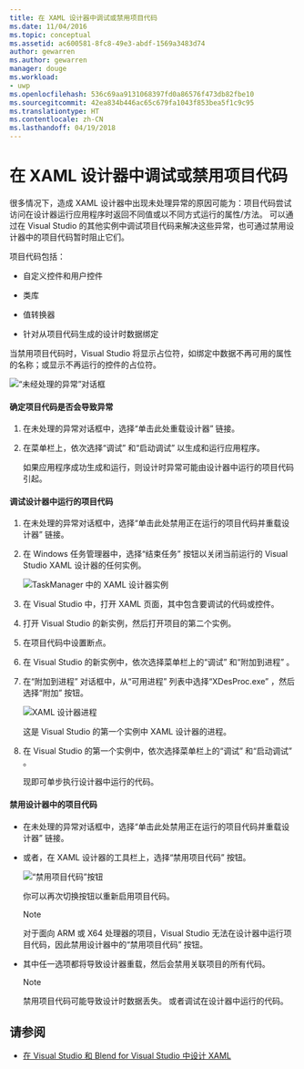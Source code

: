 ```yaml
---
title: 在 XAML 设计器中调试或禁用项目代码
ms.date: 11/04/2016
ms.topic: conceptual
ms.assetid: ac600581-8fc8-49e3-abdf-1569a3483d74
author: gewarren
ms.author: gewarren
manager: douge
ms.workload:
- uwp
ms.openlocfilehash: 536c69aa9131068397fd0a86576f473db82fbe10
ms.sourcegitcommit: 42ea834b446ac65c679fa1043f853bea5f1c9c95
ms.translationtype: HT
ms.contentlocale: zh-CN
ms.lasthandoff: 04/19/2018
---
```

# <a name="debugging-or-disabling-project-code-in-xaml-designer"></a>在 XAML 设计器中调试或禁用项目代码
很多情况下，造成 XAML 设计器中出现未处理异常的原因可能为：项目代码尝试访问在设计器运行应用程序时返回不同值或以不同方式运行的属性/方法。 可以通过在 Visual Studio 的其他实例中调试项目代码来解决这些异常，也可通过禁用设计器中的项目代码暂时阻止它们。

 项目代码包括：

-   自定义控件和用户控件

-   类库

-   值转换器

-   针对从项目代码生成的设计时数据绑定

 当禁用项目代码时，Visual Studio 将显示占位符，如绑定中数据不再可用的属性的名称；或显示不再运行的控件的占位符。

 ![“未经处理的异常”对话框](../designers/media/xaml_unhandledexception.png "XAML_UnhandledException")

#### <a name="to-determine-if-project-code-is-causing-an-exception"></a>确定项目代码是否会导致异常

1.  在未处理的异常对话框中，选择“单击此处重载设计器”  链接。

2.  在菜单栏上，依次选择“调试” 和“启动调试”  以生成和运行应用程序。

     如果应用程序成功生成和运行，则设计时异常可能由设计器中运行的项目代码引起。

#### <a name="to-debug-project-code-running-in-the-designer"></a>调试设计器中运行的项目代码

1.  在未处理的异常对话框中，选择“单击此处禁用正在运行的项目代码并重载设计器”  链接。

2.  在 Windows 任务管理器中，选择“结束任务”  按钮以关闭当前运行的 Visual Studio XAML 设计器的任何实例。

     ![TaskManager 中的 XAML 设计器实例](../designers/media/xaml_taskmanager.png "XAML_TaskManager")

3.  在 Visual Studio 中，打开 XAML 页面，其中包含要调试的代码或控件。

4.  打开 Visual Studio 的新实例，然后打开项目的第二个实例。

5.  在项目代码中设置断点。

6.  在 Visual Studio 的新实例中，依次选择菜单栏上的“调试” 和“附加到进程” 。

7.  在“附加到进程”  对话框中，从“可用进程”  列表中选择“XDesProc.exe” ，然后选择“附加”  按钮。

     ![XAML 设计器进程](../designers/media/xaml_attach.png "XAML_Attach")

     这是 Visual Studio 的第一个实例中 XAML 设计器的进程。

8.  在 Visual Studio 的第一个实例中，依次选择菜单栏上的“调试” 和“启动调试” 。

     现即可单步执行设计器中运行的代码。

#### <a name="to-disable-project-code-in-the-designer"></a>禁用设计器中的项目代码

-   在未处理的异常对话框中，选择“单击此处禁用正在运行的项目代码并重载设计器”  链接。

-   或者，在 XAML 设计器的工具栏上，选择“禁用项目代码”  按钮。

     ![“禁用项目代码”按钮](../designers/media/xaml_disablecode.png "XAML_DisableCode")

     你可以再次切换按钮以重新启用项目代码。

    > [!NOTE]
    >  对于面向 ARM 或 X64 处理器的项目，Visual Studio 无法在设计器中运行项目代码，因此禁用设计器中的“禁用项目代码”  按钮。

-   其中任一选项都将导致设计器重载，然后会禁用关联项目的所有代码。

    > [!NOTE]
    >  禁用项目代码可能导致设计时数据丢失。 或者调试在设计器中运行的代码。

## <a name="see-also"></a>请参阅

- [在 Visual Studio 和 Blend for Visual Studio 中设计 XAML](../designers/designing-xaml-in-visual-studio.md)